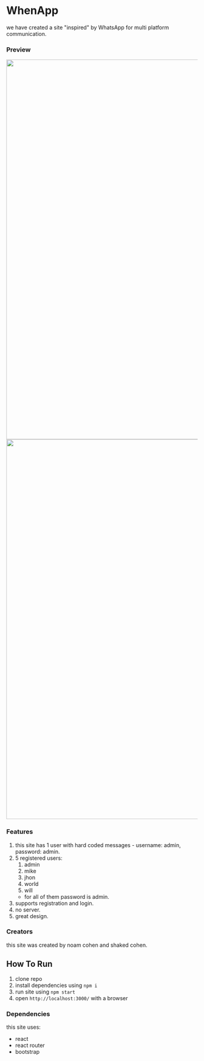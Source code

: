 # WhenApp
we have created a site "inspired" by WhatsApp for multi platform communication.

### Preview
<img src="https://user-images.githubusercontent.com/92931230/164974162-bfb6b82e-ffaa-4ef6-874c-aa6e72c4ee8a.png" width="1000">
<img src="https://user-images.githubusercontent.com/92931230/164974175-2a0fd857-3ee9-4827-869b-dd7363a85131.png" width="1000">

### Features
1. this site has 1 user with hard coded messages - username: admin, password: admin.
2. 5 registered users:
    1. admin
    2. mike
    3. jhon
    4. world
    5. will
    - for all of them password is admin.
3. supports registration and login.
4. no server.
5. great design.

### Creators
this site was created by noam cohen and shaked cohen.

## How To Run
1. clone repo
2. install dependencies using `npm i`
3. run site using `npm start`
4. open `http://localhost:3000/` with a browser

### Dependencies
this site uses:
- react
- react router
- bootstrap
